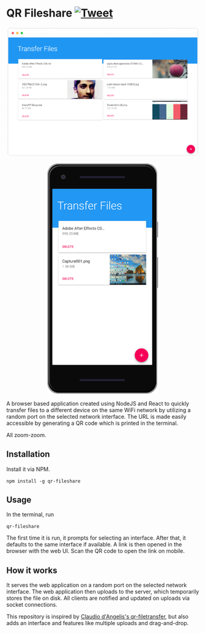 # QR Fileshare [![Tweet](https://img.shields.io/twitter/url/http/shields.io.svg?style=social)](https://twitter.com/intent/tweet?text=Quickly%20transfer%20files%20to%20a%20different%20device,%20via%20a%20neat%20interface.&url=https://github.com/shivensinha4/qr-fileshare&via=sinha_shiven&hashtags=opensource,github,tool,npm,node,react)

<p align="center">
  <img src="/assets/web-desktop-screenshot.png?raw=true">
</p>
<p align="center">
  <img height="600" src="/assets/web-mobile-screenshot.png?raw=true">
</p>

A browser based application created using NodeJS and React to quickly transfer files to a different device on the same WiFi network by utilizing a random port on the selected network interface. The URL is made easily accessible by generating a QR code which is printed in the terminal.

All zoom-zoom.

## Installation
Install it via NPM.
```shell
npm install -g qr-fileshare
```
## Usage
In the terminal, run
```shell
qr-fileshare
```
The first time it is run, it prompts for selecting an interface. After that, it defaults to the same interface if available. A link is then opened in the browser with the web UI. Scan the QR code to open the link on mobile.

## How it works
It serves the web application on a random port on the selected network interface. The web application then uploads to the server, which temporarily stores the file on disk. All clients are notified and updated on uploads via socket connections.

This repository is inspired by [Claudio d'Angelis's qr-filetransfer](https://github.com/claudiodangelis/qr-filetransfer), but also adds an interface and features like multiple uploads and drag-and-drop.
